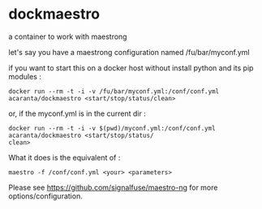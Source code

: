 dockmaestro
===========


a container to work with maestrong

let's say you have a maestrong configuration named /fu/bar/myconf.yml

if you want to start this on a docker host without install python and its pip modules :
```
docker run --rm -t -i -v /fu/bar/myconf.yml:/conf/conf.yml acaranta/dockmaestro <start/stop/status/clean>
```
or, if the myconf.yml is in the current dir :
```
docker run --rm -t -i -v $(pwd)/myconf.yml:/conf/conf.yml acaranta/dockmaestro <start/stop/status/
clean>
```

What it does is the equivalent of :
```
maestro -f /conf/conf.yml <your> <parameters>
```

Please see https://github.com/signalfuse/maestro-ng for more options/configuration.
